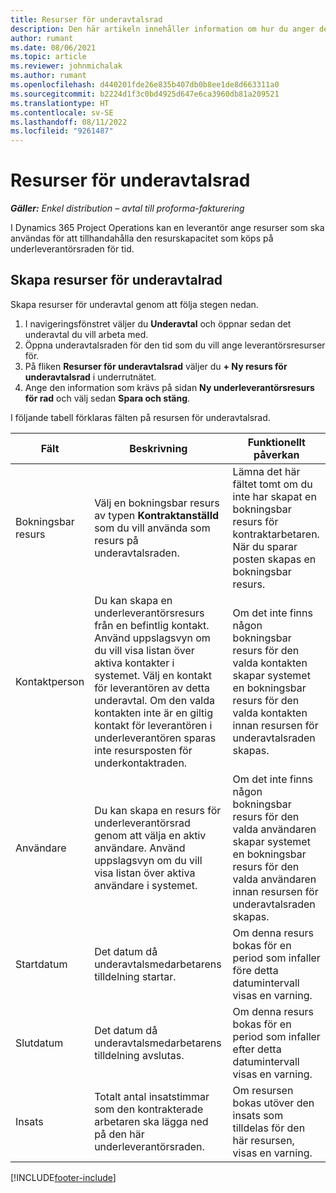```yaml
---
title: Resurser för underavtalsrad
description: Den här artikeln innehåller information om hur du anger dedicerade resurser som tillhandahålls av leverantören för en viss underleverantörsrad för tid.
author: rumant
ms.date: 08/06/2021
ms.topic: article
ms.reviewer: johnmichalak
ms.author: rumant
ms.openlocfilehash: d440201fde26e835b407db0b8ee1de8d663311a0
ms.sourcegitcommit: b2224d1f3c0bd4925d647e6ca3960db81a209521
ms.translationtype: HT
ms.contentlocale: sv-SE
ms.lasthandoff: 08/11/2022
ms.locfileid: "9261487"
---
```

# <a name="subcontract-line-resources"></a>Resurser för underavtalsrad

_**Gäller:** Enkel distribution – avtal till proforma-fakturering_

I Dynamics 365 Project Operations kan en leverantör ange resurser som ska användas för att tillhandahålla den resurskapacitet som köps på underleverantörsraden för tid.

## <a name="create-subcontract-line-resources"></a>Skapa resurser för underavtalrad

Skapa resurser för underavtal genom att följa stegen nedan.

1. I navigeringsfönstret väljer du **Underavtal** och öppnar sedan det underavtal du vill arbeta med.
2. Öppna underavtalsraden för den tid som du vill ange leverantörsresurser för.
3. På fliken **Resurser för underavtalsrad** väljer du **+ Ny resurs för underavtalsrad** i underrutnätet.
4. Ange den information som krävs på sidan **Ny underleverantörsresurs för rad** och välj sedan **Spara och stäng**.

I följande tabell förklaras fälten på resursen för underavtalsrad.

| Fält | Beskrivning | Funktionellt påverkan |
| ----- | ----------- | ----------------- |
| Bokningsbar resurs | Välj en bokningsbar resurs av typen **Kontraktanställd** som du vill använda som resurs på underavtalsraden.| Lämna det här fältet tomt om du inte har skapat en bokningsbar resurs för kontraktarbetaren. När du sparar posten skapas en bokningsbar resurs.  |
| Kontaktperson | Du kan skapa en underleverantörsresurs från en befintlig kontakt. Använd uppslagsvyn om du vill visa listan över aktiva kontakter i systemet. Välj en kontakt för leverantören av detta underavtal. Om den valda kontakten inte är en giltig kontakt för leverantören i underleverantören sparas inte resursposten för underkontaktraden.| Om det inte finns någon bokningsbar resurs för den valda kontakten skapar systemet en bokningsbar resurs för den valda kontakten innan resursen för underavtalsraden skapas. |
| Användare | Du kan skapa en resurs för underleverantörsrad genom att välja en aktiv användare. Använd uppslagsvyn om du vill visa listan över aktiva användare i systemet.| Om det inte finns någon bokningsbar resurs för den valda användaren skapar systemet en bokningsbar resurs för den valda användaren innan resursen för underavtalsraden skapas. |
| Startdatum | Det datum då underavtalsmedarbetarens tilldelning startar.| Om denna resurs bokas för en period som infaller före detta datumintervall visas en varning. |
| Slutdatum | Det datum då underavtalsmedarbetarens tilldelning avslutas.| Om denna resurs bokas för en period som infaller efter detta datumintervall visas en varning. |
| Insats | Totalt antal insatstimmar som den kontrakterade arbetaren ska lägga ned på den här underleverantörsraden.| Om resursen bokas utöver den insats som tilldelas för den här resursen, visas en varning. |


[!INCLUDE[footer-include](../../includes/footer-banner.md)]
